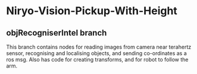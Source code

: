 # Niryo-Vision-Pickup-With-Height
## objRecogniserIntel branch

This branch contains nodes for reading images from camera near terahertz sensor, recognising and localising objects, and sending co-ordinates as a ros msg. 
Also has code for creating transforms, and for robot to follow the arm. 
